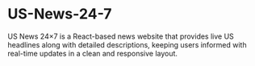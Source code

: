# US-News-24-7
US News 24×7 is a React-based news website that provides live US headlines along with detailed descriptions, keeping users informed with real-time updates in a clean and responsive layout.
